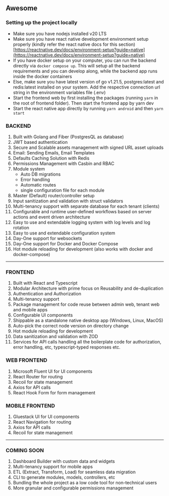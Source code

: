 ## Awesome

### Setting up the project locally
- Make sure you have nodejs installed v20 LTS
- Make sure you have react native development environment setup properly (kindly refer the react native docs for this section) [https://reactnative.dev/docs/environment-setup?guide=native](https://reactnative.dev/docs/environment-setup?guide=native) 
- If you have docker setup on your computer, you can run the backend directly via `docker compose up`. This will setup all the backend requirements and you can develop along, while the backend app runs inside the docker containers
- Else, make sure you have latest version of go v1.21.5, postgres:latest and redis:latest installed on your system. Add the respective connection url string in the environment variables file (.env)
- Start the frontend web by first installing the packages (running `yarn` in the root of frontend folder). Then start the frontend app by yarn dev
- Start the react native app directly by running `yarn android` and then `yarn start`


### BACKEND

1. Built with Golang and Fiber (PostgresQL as database)
2. JWT based authentication
3. Secure and Scalable assets management with signed URL asset uploads
4. Email: Sending Emails, Email Templates
5. Defaults Caching Solution with Redis
6. Permissions Management with Casbin and RBAC
7. Module system
   - Auto DB migrations
   - Error handling
   - Automatic routes
   - single configuration file for each module
8. Master (Default) router/controller setup
9. Input sanitization and validation with struct validators
10. Multi-tenancy support with separate database for each tenant (clients)
11. Configurable and runtime user-defined workflows based on server actions and event driven architecture
12. Easy to use and extendable logging system with log levels and log rotation
13. Easy to use and extendable configuration system
14. Day-One support for websockets
15. Day-One support for Docker and Docker Compose
16. Hot module reloading for development (also works with docker and docker-compose)

<hr />

### FRONTEND

1. Built with React and Typescript
2. Modular Architecture with prime focus on Reusability and de-duplication
3. Authentication and Authorization
4. Multi-tenancy support
5. Package management for code reuse between admin web, tenant web and mobile apps
6. Configurable UI components
7. Shippable as a standalone native desktop app (Windows, Linux, MacOS)
8. Auto-pick the correct node version on directory change
9. Hot module reloading for development
10. Data sanitization and validation with ZOD
11. Services for API calls handling all the boilerplate code for authorization, error handling, etc, typescript-typed responses etc.

### WEB FRONTEND

1.  Microsoft Fluent UI for UI components
2.  React Router for routing
3.  Recoil for state management
4.  Axios for API calls
5.  React Hook Form for form management

### MOBILE FRONTEND

1. Gluestack UI for UI components
2. React Navigation for routing
3. Axios for API calls
4. Recoil for state management

<hr />

### COMING SOON

1. Dashboard Builder with custom data and widgets
2. Multi-tenancy support for mobile apps
3. ETL (Extract, Transform, Load) for seamless data migration
4. CLI to generate modules, models, controllers, etc
5. Bundling the whole project as a low code tool for non-technical users
6. More granular and configurable permissions management
